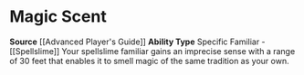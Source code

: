﻿---
ability_type: Specific Familiar - Spellslime
actions: null
frequency: null
id: '22'
name: Magic Scent
rarity: Common
requirement: null
source: '[[DATABASE/source/Advanced Player''s Guide|Advanced Player''s Guide]]'
trait: null
type: Familiar Ability

---
# Magic Scent

**Source** [[Advanced Player's Guide]] 
**Ability Type** Specific Familiar - [[Spellslime]]
Your spellslime familiar gains an imprecise sense with a range of 30 feet that enables it to smell magic of the same tradition as your own.